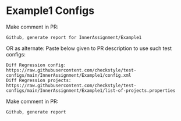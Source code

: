 # Example1 Configs
Make comment in PR:
```
Github, generate report for InnerAssignment/Example1
```
OR as alternate:
Paste below given to PR description to use such test configs:
```
Diff Regression config: https://raw.githubusercontent.com/checkstyle/test-configs/main/InnerAssignment/Example1/config.xml
Diff Regression projects: https://raw.githubusercontent.com/checkstyle/test-configs/main/InnerAssignment/Example1/list-of-projects.properties
```
Make comment in PR:
```
Github, generate report
```
